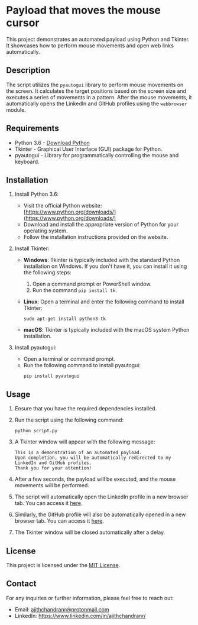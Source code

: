 # Payload that moves the mouse cursor

This project demonstrates an automated payload using Python and Tkinter. It showcases how to perform mouse movements and open web links automatically.

## Description

The script utilizes the `pyautogui` library to perform mouse movements on the screen. It calculates the target positions based on the screen size and executes a series of movements in a pattern. After the mouse movements, it automatically opens the LinkedIn and GitHub profiles using the `webbrowser` module.

## Requirements

- Python 3.6 - [Download Python](https://www.python.org/downloads/)
- Tkinter - Graphical User Interface (GUI) package for Python.
- pyautogui - Library for programmatically controlling the mouse and keyboard.

## Installation

1. Install Python 3.6:
   - Visit the official Python website: [https://www.python.org/downloads/](https://www.python.org/downloads/)
   - Download and install the appropriate version of Python for your operating system.
   - Follow the installation instructions provided on the website.

2. Install Tkinter:
   - **Windows**: Tkinter is typically included with the standard Python installation on Windows. If you don't have it, you can install it using the following steps:
     1. Open a command prompt or PowerShell window.
     2. Run the command `pip install tk`.

   - **Linux**: Open a terminal and enter the following command to install Tkinter:
     ```
     sudo apt-get install python3-tk
     ```

   - **macOS**: Tkinter is typically included with the macOS system Python installation.

3. Install pyautogui:
   - Open a terminal or command prompt.
   - Run the following command to install pyautogui:
     ```
     pip install pyautogui
     ```

## Usage

1. Ensure that you have the required dependencies installed.

2. Run the script using the following command:
   ```
   python script.py
   ```

3. A Tkinter window will appear with the following message:
   ```
   This is a demonstration of an automated payload.
   Upon completion, you will be automatically redirected to my LinkedIn and GitHub profiles.
   Thank you for your attention!
   ```

4. After a few seconds, the payload will be executed, and the mouse movements will be performed.

5. The script will automatically open the LinkedIn profile in a new browser tab. You can access it [here](https://www.linkedin.com/in/ajithchandranr/).

6. Similarly, the GitHub profile will also be automatically opened in a new browser tab. You can access it [here](https://github.com/ajithchandranr).

7. The Tkinter window will be closed automatically after a delay.

## License

This project is licensed under the [MIT License](LICENSE).

## Contact

For any inquiries or further information, please feel free to reach out:

- Email: ajithchandranr@protonmail.com 
- LinkedIn: https://www.linkedin.com/in/ajithchandranr/

